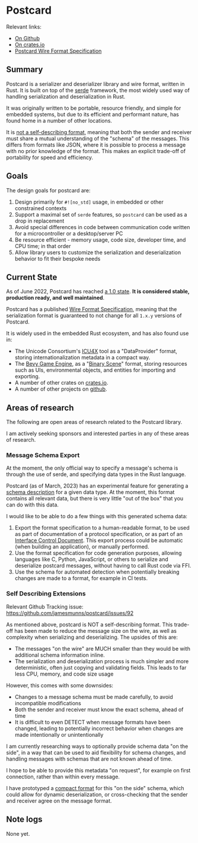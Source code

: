 # Postcard

Relevant links:

* [On Github](https://github.com/jamesmunns/postcard)
* [On crates.io](https://crates.io/crates/postcard)
* [Postcard Wire Format Specification]

[Postcard Wire Format Specification]: https://postcard.jamesmunns.com/

## Summary

Postcard is a serializer and deserializer library and wire format, written in Rust. It is built on top of the [serde] framework, the most widely used way of handling serialization and deserialization in Rust.

It was originally written to be portable, resource friendly, and simple for embedded systems, but due to its efficient and performant nature, has found home in a number of other locations.

It is [not a self-describing format], meaning that both the sender and receiver must share a mutual understanding of the "schema" of the messages. This differs from formats like JSON, where it is possible to process a message with no prior knowledge of the format. This makes an explicit trade-off of portability for speed and efficiency.

[serde]: https://serde.rs/
[not a self-describing format]: https://postcard.jamesmunns.com/wire-format.html#non-self-describing-format

## Goals

The design goals for postcard are:

1. Design primarily for `#![no_std]` usage, in embedded or other constrained contexts
1. Support a maximal set of `serde` features, so `postcard` can be used as a drop in replacement
1. Avoid special differences in code between communication code written for a microcontroller or a desktop/server PC
1. Be resource efficient - memory usage, code size, developer time, and CPU time; in that order
1. Allow library users to customize the serialization and deserialization behavior to fit their bespoke needs

## Current State

As of June 2022, Postcard has reached [a 1.0 state]. **It is considered stable, production ready, and well maintained**.

Postcard has a published [Wire Format Specification][Postcard Wire Format Specification], meaning that the serialization format is guaranteed to not change for all `1.x.y` versions of Postcard.

It is widely used in the embedded Rust ecosystem, and has also found use in:

* The Unicode Consortium's [ICU4X] tool as a "DataProvider" format, storing internationalization metadata in a compact way.
* The [Bevy Game Engine], as a "[Binary Scene]" format, storing resources such as UIs, environmental objects, and entities for importing and exporting.
* A number of other crates on [crates.io](https://crates.io/crates/postcard/reverse_dependencies).
* A number of other projects on [github](https://github.com/jamesmunns/postcard/network/dependents).

[a 1.0 state]: https://jamesmunns.com/blog/postcard-1-0/
[ICU4X]: https://github.com/unicode-org/icu4x
[Bevy Game Engine]: https://bevyengine.org/
[Binary Scene]: https://bevyengine.org/news/bevy-0-9/#binary-scene-formats


## Areas of research

The following are open areas of research related to the Postcard library.

I am actively seeking sponsors and interested parties in any of these areas of research.

### Message Schema Export

At the moment, the only official way to specify a message's schema is through the use of serde, and specifying data types in the Rust language.

Postcard (as of March, 2023) has an experimental feature for generating a [schema description] for a given data type. At the moment, this format contains all relevant data, but there is very little "out of the box" that you can do with this data.

I would like to be able to do a few things with this generated schema data:

1. Export the format specification to a human-readable format, to be used as part of documentation of a protocol specification, or as part of an [Interface Control Document]. This export process could be automatic (when building an application), or manually performed.
1. Use the format specification for code generation purposes, allowing languages like C, Python, JavaScript, or others to serialize and deserialize postcard messages, without having to call Rust code via FFI.
1. Use the schema for automated detection when potentially breaking changes are made to a format, for example in CI tests.

[schema description]: https://docs.rs/postcard/latest/postcard/experimental/index.html#message-schema-generation
[Interface Control Document]: https://en.wikipedia.org/wiki/Interface_control_document

### Self Describing Extensions

Relevant Github Tracking issue: https://github.com/jamesmunns/postcard/issues/92

As mentioned above, postcard is NOT a self-describing format. This trade-off has been made to reduce the message size on the wire, as well as complexity when serializing and deserializing. The upsides of this are:

* The messages "on the wire" are MUCH smaller than they would be with additional schema information inline.
* The serialization and deserialization process is much simpler and more deterministic, often just copying and validating fields. This leads to far less CPU, memory, and code size usage

However, this comes with some downsides:

* Changes to a message schema must be made carefully, to avoid incompatible modifications
* Both the sender and receiver must know the exact schema, ahead of time
* It is difficult to even DETECT when message formats have been changed, leading to potentially incorrect behavior when changes are made intentionally or unintentionally

I am currently researching ways to optionally provide schema data "on the side", in a way that can be used to aid flexibility for schema changes, and handling messages with schemas that are not known ahead of time.

I hope to be able to provide this metadata "on request", for example on first connection, rather than within every message.

I have prototyped a [compact format] for this "on the side" schema, which could allow for dynamic deserialization, or cross-checking that the sender and receiver agree on the message format.

[compact format]: https://cohost.org/jamesmunns/post/960289-a-schema-in-128-byte

## Note logs

None yet.
